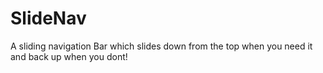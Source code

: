 SlideNav
========

A sliding navigation Bar which slides down from the top when you need it and back up when you dont!
